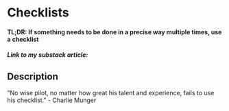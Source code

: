 # Checklists
#### TL;DR: If something needs to be done in a precise way multiple times, use a checklist

##### Link to my substack article: 

## Description
"No wise pilot, no matter how great his talent and experience, fails to use his checklist." - Charlie Munger
